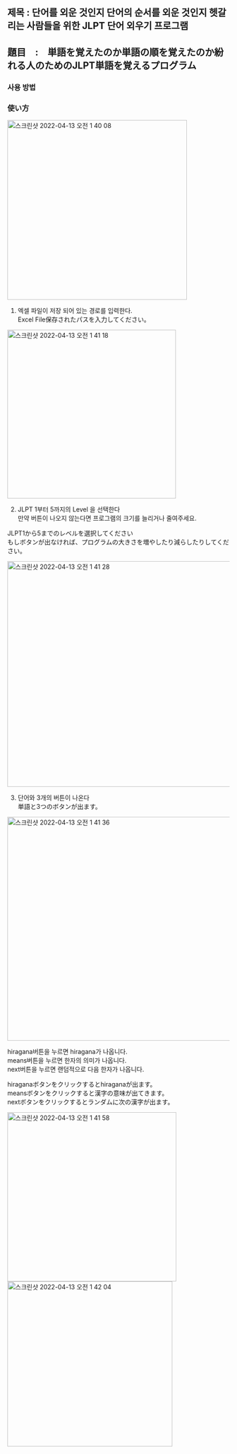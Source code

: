 <h2> 제목 : 단어를 외운 것인지 단어의 순서를 외운 것인지 헷갈리는 사람들을 위한 JLPT 단어 외우기 프로그램 </h2>
<h2> 題目　:　単語を覚えたのか単語の順を覚えたのか紛れる人のためのJLPT単語を覚えるプログラム　</h2>

<h3> 사용 방법 </h3>
<h3> 使い方  </h3>

<img width="407" alt="스크린샷 2022-04-13 오전 1 40 08" src="https://user-images.githubusercontent.com/63527605/163013052-38e06b0c-11ea-4e5f-8c21-a67f4046d2c5.png">

1. 엑셀 파일이 저장 되어 있는 경로를 입력한다.　<br>
Excel File保存されたパスを入力してください。<br>



<img width="382" alt="스크린샷 2022-04-13 오전 1 41 18" src="https://user-images.githubusercontent.com/63527605/163013264-aba504f7-dfa6-4487-9e31-b747bb0f54f3.png">

2. JLPT 1부터 5까지의 Level 을 선택한다 <br>
만약 버튼이 나오지 않는다면 프로그램의 크기를 늘리거나 줄여주세요.　<br>

JLPT1から5までのレベルを選択してください <br>
もしボタンが出なければ、プログラムの大きさを増やしたり減らしたりしてください。　<br>



<img width="511" alt="스크린샷 2022-04-13 오전 1 41 28" src="https://user-images.githubusercontent.com/63527605/163014937-bfab4494-fa45-4646-8815-c9e22701237d.png">


3. 단어와 3개의 버튼이 나온다 <br>
単語と3つのボタンが出ます。 <br>

<img width="507" alt="스크린샷 2022-04-13 오전 1 41 36" src="https://user-images.githubusercontent.com/63527605/163014209-d49278a8-ed02-4a23-b616-bb8ac35b7b68.png">

hiragana버튼을 누르면 hiragana가 나옵니다. <br>
means버튼을 누르면 한자의 의미가 나옵니다. <br>
next버튼을 누르면 랜덤적으로 다음 한자가 나옵니다. <br>

hiraganaボタンをクリックするとhiraganaが出ます。 <br>
meansボタンをクリックすると漢字の意味が出てきます。 <br>
nextボタンをクリックするとランダムに次の漢字が出ます。 <br>


<img width="383" alt="스크린샷 2022-04-13 오전 1 41 58" src="https://user-images.githubusercontent.com/63527605/163014302-f89ffbba-4312-4970-9976-5727a7736202.png">
<img width="374" alt="스크린샷 2022-04-13 오전 1 42 04" src="https://user-images.githubusercontent.com/63527605/163014312-e1997221-63f1-4dff-961e-05d8c50bb07c.png">
